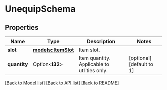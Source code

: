 # UnequipSchema

## Properties

Name | Type | Description | Notes
------------ | ------------- | ------------- | -------------
**slot** | [**models::ItemSlot**](ItemSlot.md) | Item slot. | 
**quantity** | Option<**i32**> | Item quantity. Applicable to utilities only. | [optional][default to 1]

[[Back to Model list]](../README.md#documentation-for-models) [[Back to API list]](../README.md#documentation-for-api-endpoints) [[Back to README]](../README.md)



